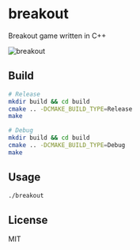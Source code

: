 # breakout
Breakout game written in C++

![breakout](https://user-images.githubusercontent.com/48782538/169747704-f25d9582-60be-41b4-a38b-1ed739dea811.gif)

## Build

```bash
# Release
mkdir build && cd build
cmake .. -DCMAKE_BUILD_TYPE=Release
make

# Debug
mkdir build && cd build
cmake .. -DCMAKE_BUILD_TYPE=Debug
make
```

## Usage

```bash
./breakout
```

## License
MIT